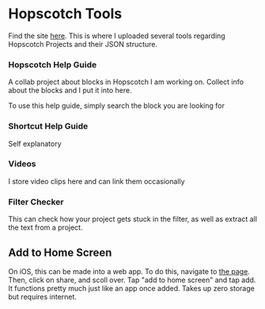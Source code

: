 # Hopscotch Tools

Find the site [here](https://awesome-e.github.io/hs-tools/). This is where I uploaded several tools regarding Hopscotch Projects and their JSON structure.

### Hopscotch Help Guide

A collab project about blocks in Hopscotch I am working on. Collect info about the blocks and I put it into here.

To use this help guide, simply search the block you are looking for

### Shortcut Help Guide

Self explanatory

### Videos

I store video clips here and can link them occasionally

### Filter Checker

This can check how your project gets stuck in the filter, as well as extract all the text from a project.

## Add to Home Screen

On iOS, this can be made into a web app. To do this, navigate to [the page](https://awesome-e.github.io/hs-tools/). Then, click on share, and scoll over. Tap "add to home screen" and tap add. It functions pretty much just like an app once added. Takes up zero storage but requires internet.

